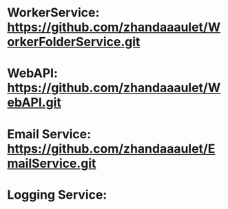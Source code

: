 # WorkerService: https://github.com/zhandaaaulet/WorkerFolderService.git
# WebAPI: https://github.com/zhandaaaulet/WebAPI.git
# Email Service: https://github.com/zhandaaaulet/EmailService.git
# Logging Service: 
